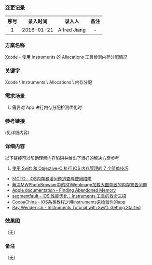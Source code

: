 ### 变更记录

| 序号 | 录入时间 | 录入人 | 备注 |
|:--------:|:--------:|:--------:|:--------:|
| 1 | 2016-01-21 | Alfred Jiang | - |

### 方案名称

Xcode - 使用 Instruments 的 Allocations 工具检测内存分配情况

### 关键字

Xcode \ Instruments \ Allocations \ 内存分配

### 需求场景

1. 需要对 App 进行内存分配检测优化时

### 参考链接
(见详细内容)

### 详细内容

以下链接可以帮助理解内存陷阱并给出了很好的解决方案参考

1. [使用 Swift 和 Objective-C 执行 iOS 内存管理的 7 个简单技巧](http://www.ibm.com/developerworks/cn/mobile/mo-ios-memory/index.html)
* [51CTO - iOS内存暴增问题追查与使用陷阱](http://baidutech.blog.51cto.com/4114344/742967/)
* [解决MWPhotoBrowser中的SDWebImage加载大图导致的内存警告问题](http://www.wtoutiao.com/a/1402505.html)
* [Apple documentation - Finding Abandoned Memory](https://developer.apple.com/library/ios/recipes/Instruments_help_articles/FindingAbandonedMemory/FindingAbandonedMemory.html#/apple_ref/doc/uid/TP40012965-CH34-SW1)
* [segmentfault - iOS 性能优化：Instruments 工具的救命三招](http://segmentfault.com/a/1190000002568993)
* [CocoaChina - iOS系类教程之用instruments来检验你的app](http://www.cocoachina.com/industry/20140114/7696.html)
* [Ray Wenderlich - Instruments Tutorial with Swift: Getting Started](http://www.raywenderlich.com/97886/instruments-tutorial-with-swift-getting-started)

### 效果图
（无）

### 备注
（无）

